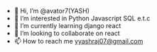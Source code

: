 - 👋 Hi, I’m @avator7(YASH)
- 👀 I’m interested in Python Javascript SQL e.t.c
- 🌱 I’m currently learning django react
- 💞️ I’m looking to collaborate on react 
- 📫 How to reach me yyashraj07@gmail.com

<!---
avator7/avator7 is a ✨ special ✨ repository because its `README.md` (this file) appears on your GitHub profile.
You can click the Preview link to take a look at your changes.
--->
